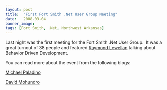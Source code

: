 ```yaml
---
layout: post
title:  "First Fort Smith .Net User Group Meeting"
date:   2008-03-04
banner_image: 
tags: [Fort Smith, .Net, Northwest Arkansas]
---
```


Last night was the first meeting for the Fort Smith .Net User Group.  It was a great turnout of 38 people and featured [Raymond Lewellan](http://codebetter.com/blogs/raymond.lewallen/) talking about Behavior Driven Development.

You can read more about the event from the following blogs:

[Michael Paladino](http://www.mpaladino.com/)

[David Mohundro](http://www.mohundro.com/blog/2008/03/04/FSDNUGMeetingWithRaymondLewallenOnBehaviorDrivenDesign.aspx)
